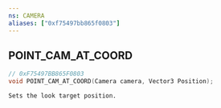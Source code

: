 ```yaml
---
ns: CAMERA
aliases: ["0xf75497bb865f0803"]
---
```

## POINT_CAM_AT_COORD

```c
// 0xF75497BB865F0803
void POINT_CAM_AT_COORD(Camera camera, Vector3 Position);
```

```
Sets the look target position.
```
